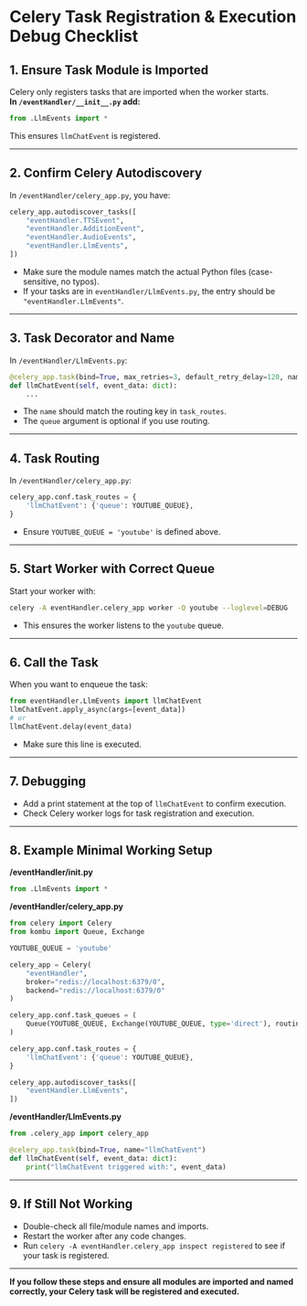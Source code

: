 # Celery Task Registration & Execution Debug Checklist

## 1. Ensure Task Module is Imported

Celery only registers tasks that are imported when the worker starts.  
**In `/eventHandler/__init__.py` add:**
```python
from .LlmEvents import *
```
This ensures `llmChatEvent` is registered.

---

## 2. Confirm Celery Autodiscovery

In `/eventHandler/celery_app.py`, you have:
```python
celery_app.autodiscover_tasks([
    "eventHandler.TTSEvent",
    "eventHandler.AdditionEvent",
    "eventHandler.AudioEvents",
    "eventHandler.LlmEvents",
])
```
- Make sure the module names match the actual Python files (case-sensitive, no typos).
- If your tasks are in `eventHandler/LlmEvents.py`, the entry should be `"eventHandler.LlmEvents"`.

---

## 3. Task Decorator and Name

In `/eventHandler/LlmEvents.py`:
```python
@celery_app.task(bind=True, max_retries=3, default_retry_delay=120, name="llmChatEvent", queue="youtube")
def llmChatEvent(self, event_data: dict):
    ...
```
- The `name` should match the routing key in `task_routes`.
- The `queue` argument is optional if you use routing.

---

## 4. Task Routing

In `/eventHandler/celery_app.py`:
```python
celery_app.conf.task_routes = {
    'llmChatEvent': {'queue': YOUTUBE_QUEUE},
}
```
- Ensure `YOUTUBE_QUEUE = 'youtube'` is defined above.

---

## 5. Start Worker with Correct Queue

Start your worker with:
```bash
celery -A eventHandler.celery_app worker -Q youtube --loglevel=DEBUG
```
- This ensures the worker listens to the `youtube` queue.

---

## 6. Call the Task

When you want to enqueue the task:
```python
from eventHandler.LlmEvents import llmChatEvent
llmChatEvent.apply_async(args=[event_data])
# or
llmChatEvent.delay(event_data)
```
- Make sure this line is executed.

---

## 7. Debugging

- Add a print statement at the top of `llmChatEvent` to confirm execution.
- Check Celery worker logs for task registration and execution.

---

## 8. Example Minimal Working Setup

**/eventHandler/__init__.py**
```python
from .LlmEvents import *
```

**/eventHandler/celery_app.py**
```python
from celery import Celery
from kombu import Queue, Exchange

YOUTUBE_QUEUE = 'youtube'

celery_app = Celery(
    "eventHandler",
    broker="redis://localhost:6379/0",
    backend="redis://localhost:6379/0"
)

celery_app.conf.task_queues = (
    Queue(YOUTUBE_QUEUE, Exchange(YOUTUBE_QUEUE, type='direct'), routing_key=YOUTUBE_QUEUE),
)

celery_app.conf.task_routes = {
    'llmChatEvent': {'queue': YOUTUBE_QUEUE},
}

celery_app.autodiscover_tasks([
    "eventHandler.LlmEvents",
])
```

**/eventHandler/LlmEvents.py**
```python
from .celery_app import celery_app

@celery_app.task(bind=True, name="llmChatEvent")
def llmChatEvent(self, event_data: dict):
    print("llmChatEvent triggered with:", event_data)
```

---

## 9. If Still Not Working

- Double-check all file/module names and imports.
- Restart the worker after any code changes.
- Run `celery -A eventHandler.celery_app inspect registered` to see if your task is registered.

---

**If you follow these steps and ensure all modules are imported and named correctly, your Celery task will be registered and executed.**